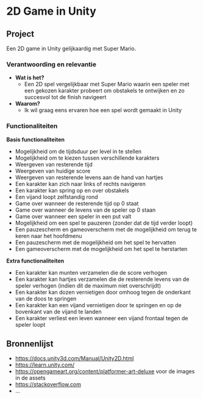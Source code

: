 # **2D Game in Unity**

## Project

Een 2D game in Unity gelijkaardig met Super Mario.  

### Verantwoording en relevantie
- **Wat is het?**
    - Een 2D spel vergelijkbaar met Super Mario waarin een speler met een gekozen karakter probeert om obstakels te ontwijken en zo succesvol tot de finish navigeert
- **Waarom?**
    - Ik wil graag eens ervaren hoe een spel wordt gemaakt in Unity

### Functionaliteiten
**Basis functionaliteiten**
- Mogelijkheid om de tijdsduur per level in te stellen
- Mogelijkheid om te kiezen tussen verschillende karakters
- Weergeven van resterende tijd
- Weergeven van huidige score
- Weergeven van resterende levens aan de hand van hartjes
- Een karakter kan zich naar links of rechts navigeren
- Een karakter kan spring op en over obstakels
- Een vijand loopt zelfstandig rond
- Game over wanneer de resterende tijd op 0 staat
- Game over wanneer de levens van de speler op 0 staan
- Game over wanneer een speler in een put valt
- Mogelijkheid om een spel te pauzeren (zonder dat de tijd verder loopt)
- Een pauzescherm en gameoverscherm met de mogelijkheid om terug te keren naar het hoofdmenu
- Een pauzescherm met de mogelijkheid om het spel te hervatten
- Een gameoverscherm met de mogelijkheid om het spel te herstarten

**Extra functionaliteiten**
- Een karakter kan munten verzamelen die de score verhogen
- Een karakter kan hartjes verzamelen die de resterende levens van de speler verhogen (indien dit de maximum niet overschrijdt)
- Een karakter kan dozen vernietigen door omhoog tegen de onderkant van de doos te springen
- Een karakter kan een vijand vernietigen door te springen en op de bovenkant van de vijand te landen
- Een karakter verliest een leven wanneer een vijand frontaal tegen de speler loopt

## Bronnenlijst
- https://docs.unity3d.com/Manual/Unity2D.html
- https://learn.unity.com/ 
- https://opengameart.org/content/platformer-art-deluxe voor de images in de assets
- https://stackoverflow.com
- ...
